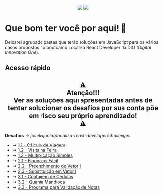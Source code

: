 <p align="center">
  <img src="https://badges.pufler.dev/created/joseliojunior/localiza-react-developer">
  <img src="https://badges.pufler.dev/updated/joseliojunior/localiza-react-developer">
</p>

# Que bom ter você por aqui! 🤩

Deixarei agrupado pastas que terão soluções em JavaScript para os vários casos propostos no bootcamp Localiza React Developer da DIO (*Digital Innovation One*).

## Acesso rápido

<h2 align="center">⚠ <br>Atenção!!!<br>Ver as soluções aqui apresentadas antes de tentar solucionar os desafios por sua conta põe em risco seu próprio aprendizado!<br> ⚠</h2>

**Desafios** → *joseliojunior/localiza-react-developer/challenges*

- ↳	[1.1 - Cálculo de Viagem](https://github.com/joseliojunior/localiza-react-developer/blob/main/challenges/firstgroup/01.%20C%C3%A1lculo%20de%20Viagem.js)
- ↳	[1.2 - Visita na Feira](https://github.com/joseliojunior/localiza-react-developer/blob/main/challenges/firstgroup/02.%20Visita%20na%20Feira.js)
- ↳	[1.3 - Multiplicação Simples](https://github.com/joseliojunior/localiza-react-developer/blob/main/challenges/firstgroup/03.%20Multiplica%C3%A7%C3%A3o%20Simples.js)
- ↳	[2.1 - Fibonacci Fácil](https://github.com/joseliojunior/localiza-react-developer/blob/main/challenges/secondgroup/01.%20Fibonacci%20F%C3%A1cil.js)
- ↳	[2.2 - Preenchimento de Vetor I](https://github.com/joseliojunior/localiza-react-developer/blob/main/challenges/secondgroup/02.%20Preenchimento%20de%20Vetor%20I.js)
- ↳	[2.3 - Substituição em Vetor I](https://github.com/joseliojunior/localiza-react-developer/blob/main/challenges/secondgroup/03.%20Substitui%C3%A7%C3%A3o%20em%20Vetor%20I.js)
- ↳	[3.1 - Contagem de Cédulas](https://github.com/joseliojunior/localiza-react-developer/blob/main/challenges/thirdgroup/01.%20Contagem%20de%20C%C3%A9dulas.js)
- ↳	[3.2 - Quanta Mandioca](https://github.com/joseliojunior/MRV-Front-End-SPA-Developer/blob/main/challenges/thirdgroup/03.%20Quanta%20Mandioca.js)
- ↳	[3.3 - Programa para Validação de Notas](?)
